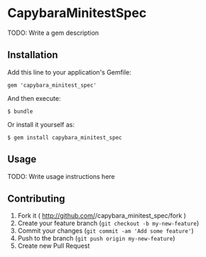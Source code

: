 # CapybaraMinitestSpec

TODO: Write a gem description

## Installation

Add this line to your application's Gemfile:

    gem 'capybara_minitest_spec'

And then execute:

    $ bundle

Or install it yourself as:

    $ gem install capybara_minitest_spec

## Usage

TODO: Write usage instructions here

## Contributing

1. Fork it ( http://github.com/<my-github-username>/capybara_minitest_spec/fork )
2. Create your feature branch (`git checkout -b my-new-feature`)
3. Commit your changes (`git commit -am 'Add some feature'`)
4. Push to the branch (`git push origin my-new-feature`)
5. Create new Pull Request
